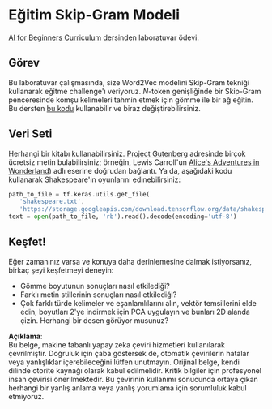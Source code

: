 # Eğitim Skip-Gram Modeli

[AI for Beginners Curriculum](https://github.com/microsoft/ai-for-beginners) dersinden laboratuvar ödevi.

## Görev

Bu laboratuvar çalışmasında, size Word2Vec modelini Skip-Gram tekniği kullanarak eğitme challenge'ı veriyoruz. $N$-token genişliğinde bir Skip-Gram penceresinde komşu kelimeleri tahmin etmek için gömme ile bir ağ eğitin. Bu dersten [bu kodu](../../../../../../lessons/5-NLP/15-LanguageModeling/CBoW-TF.ipynb) kullanabilir ve biraz değiştirebilirsiniz.

## Veri Seti

Herhangi bir kitabı kullanabilirsiniz. [Project Gutenberg](https://www.gutenberg.org/) adresinde birçok ücretsiz metin bulabilirsiniz; örneğin, Lewis Carroll'un [Alice's Adventures in Wonderland](https://www.gutenberg.org/files/11/11-0.txt)) adlı eserine doğrudan bağlantı. Ya da, aşağıdaki kodu kullanarak Shakespeare'in oyunlarını edinebilirsiniz:

```python
path_to_file = tf.keras.utils.get_file(
   'shakespeare.txt', 
   'https://storage.googleapis.com/download.tensorflow.org/data/shakespeare.txt')
text = open(path_to_file, 'rb').read().decode(encoding='utf-8')
```

## Keşfet!

Eğer zamanınız varsa ve konuya daha derinlemesine dalmak istiyorsanız, birkaç şeyi keşfetmeyi deneyin:

* Gömme boyutunun sonuçları nasıl etkilediği?
* Farklı metin stillerinin sonuçları nasıl etkilediği?
* Çok farklı türde kelimeler ve eşanlamlılarını alın, vektör temsillerini elde edin, boyutları 2'ye indirmek için PCA uygulayın ve bunları 2D alanda çizin. Herhangi bir desen görüyor musunuz?

**Açıklama**:  
Bu belge, makine tabanlı yapay zeka çeviri hizmetleri kullanılarak çevrilmiştir. Doğruluk için çaba göstersek de, otomatik çevirilerin hatalar veya yanlışlıklar içerebileceğini lütfen unutmayın. Orijinal belge, kendi dilinde otorite kaynağı olarak kabul edilmelidir. Kritik bilgiler için profesyonel insan çevirisi önerilmektedir. Bu çevirinin kullanımı sonucunda ortaya çıkan herhangi bir yanlış anlama veya yanlış yorumlama için sorumluluk kabul etmiyoruz.